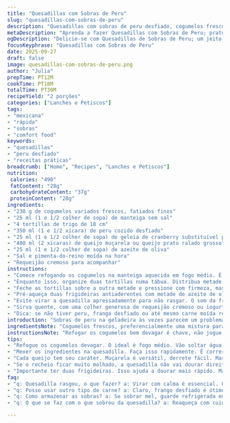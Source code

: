 ```yaml
---
title: "Quesadillas com Sobras de Peru"
slug: "quesadillas-com-sobras-de-peru"
description: "Quesadillas com sobras de peru desfiado, cogumelos frescos refogados na manteiga, queijo ralado e um toque adocicado de geleia de cranberry. Uma variação prática e saborosa para dar vida aos restos da ceia, com uma textura tostada e derretida, que surpreende pelo contraste entre o salgadinho do queijo e a suavidade dos cogumelos. O preparo economiza tempo, aproveita ingredientes disponíveis e torna a refeição reconfortante. Ótima pedida para quem quer um prato rápido, sem perder riqueza de sabores e aromas."
metaDescription: "Aprenda a fazer Quesadillas com Sobras de Peru; prato prático, saboroso e que aproveita tudo da ceia."
ogDescription: "Delicie-se com Quesadillas de Sobras de Peru; um jeito criativo de transformar o que sobrou em um lanche irresistível."
focusKeyphrase: "Quesadillas com Sobras de Peru"
date: 2025-09-27
draft: false
image: quesadillas-com-sobras-de-peru.png
author: "Julia"
prepTime: PT12M
cookTime: PT18M
totalTime: PT30M
recipeYield: "2 porções"
categories: ["Lanches e Petiscos"]
tags:
- "mexicana"
- "rápida"
- "sobras"
- "comfort food"
keywords:
- "quesadillas"
- "peru desfiado"
- "receitas práticas"
breadcrumb: ["Home", "Recipes", "Lanches e Petiscos"]
nutrition: 
 calories: "490"
 fatContent: "28g"
 carbohydrateContent: "37g"
 proteinContent: "28g"
ingredients:
- "230 g de cogumelos variados frescos, fatiados finos"
- "25 ml (1 e 1/2 colher de sopa) de manteiga sem sal"
- "4 tortillas de trigo de 18 cm"
- "350 ml (1 e 1/2 xícara) de peru cozido desfiado"
- "25 ml (1 e 1/2 colher de sopa) de geleia de cranberry substituível por geleia de framboesa para um toque mais ácido"
- "480 ml (2 xícaras) de queijo muçarela ou queijo prato ralado grosso"
- "25 ml (1 e 1/2 colher de sopa) de azeite de oliva"
- "Sal e pimenta-do-reino moída na hora"
- "Requeijão cremoso para acompanhar"
instructions:
- "Comece refogando os cogumelos na manteiga aquecida em fogo médio. É fundamental que eles soltem toda a água, o que demora cerca de 7 a 8 minutos; mexa de vez em quando até que fiquem dourados e reduzidos, com um aroma terroso bem acentuado. Salgue e tempere com pimenta apenas no final para não amaciar demais."
- "Enquanto isso, organize duas tortillas numa tábua. Distribua metade dos cogumelos com peru desfiado, uma camada fina de geleia espalhada para balancear o salgado, e finalize com bastante queijo ralado por cima. A distribuição uniforme evita que a quesadilla fique seca ou encharcada."
- "Feche as tortillas sobre a outra metade e pressione com firmeza, mas sem esmagar, para juntar os ingredientes e evitar que vaze durante o cozimento."
- "Pré-aqueça duas frigideiras antiaderentes com metade do azeite de oliva em fogo baixo-médio. Coloque as quesadillas para dourar. O segredo é cozinhar lentamente, 4 minutos de cada lado aproximadamente, até que a tortilla esteja crocante e o queijo bem derretido. Pressione sutilmente com uma espátula para garantir o contato direto com a chapa e o derretimento do queijo."
- "Evite virar a quesadilla apressadamente para não rasgar. O som da frigideira e a cor dourada na borda indicam que chegou a hora de virar."
- "Sirva quente, com uma colher generosa de requeijão cremoso ou iogurte natural para contrastar com o toque adocicado e o sabor umami da carne e cogumelos."
- "Dica: se não tiver peru, frango desfiado ou até mesmo carne moída refogada funcionam bem. Aproveite sobras para não desperdiçar."
introduction: "Sobras de peru na geladeira às vezes parecem um problema, né? Mas vira banquete com esse lance simples: quesadillas. O toque das geleias, que adiciona um contraponto inesperado, vem de antigas experiências em jantares improvisados onde a gente busca aromas capazes de criar aquela mistura única de textura crocante da tortilla com o fundo leiteiro e macio do queijo. Os cogumelos refogados na manteiga entregam a complexidade que só a cozinha sabe dar quando você entende o passo a passo e aprende a não atropelar o processo. É daquela comida comfort, rápida e flexível, que você adapta com o que tem, sem enrolar. Sem frescura, mas com respeito ao sabor e à textura, sabia usar duelo de ingredientes para quebrar a mesmice das sobras."
ingredientsNote: "Cogumelos frescos, preferencialmente uma mistura para ganhar camadas de sabor, fazem toda diferença. A manteiga traz um untar que o óleo comum não reproduz; substitui por azeite se a manteiga estiver curtida, mas aí perde o toque clássico. Pode trocar a geleia de cranberry por framboesa ou até figo, cada uma dá uma nuance diferente, a puxada pro doce ou ácida. O queijo muçarela é coringa porque derrete fácil, mas tente usar prato ou até queijo coalho ralado pra um toque regional e textura que derrete devagarinho. Tortillas menores que 20 cm evitam quesadillas exageradas que não empilham bem na frigideira. Salgar os cogumelos só no final é pra eles não ficarem aguados."
instructionsNote: "Refogar os cogumelos bem devagar é chave, não jogue na panela quente e alta pra não queimar sem cozinhar. O hit visual é a redução de água e o dourado uniforme que sinaliza o ponto de sabor. Montar rápido as quesadillas evita que o queijo comece a derreter e vaze, dificultando o manuseio. Na chapa, manter fogo baixo é estratégia para que o queijo derreta antes que a tortilla queime e fique amarga. Pressionar levemente com a espátula ajuda a criar aquela crocância ao mesmo tempo que mantém a quesadilla unida. Virar com cuidado, ideal com uma espátula larga, porque rasgar tortilha é fatal. Caso não tenha frigideira antiaderente, unte bem a superfície para evitar grudar."
tips:
- "Refogue os cogumelos devagar. O ideal é fogo médio. Vão soltar água, é normal. Esperar até ficarem dourados é importante. Textura diferente no final. Salgar só no fim. Evita que fiquem aguados. Se não tiver português, rigor na cocção é chave."
- "Mexer os ingredientes na quesadilla. Faça isso rapidamente. É correr contra o tempo. Montagem rápida evita que o queijo comece a derreter. Assim não vaza. Unidades menores funcionam melhor. Tortillas de 18 cm são suficientes. Foco na quantidade."
- "Cada queijo tem seu caráter. Muçarela é versátil, derrete fácil. Mas, experimente queijo coalho. Adiciona um toque regional. O sabor muda. Sempre busque o queijo que melhor se adapte ao seu paladar. Experiência manda nessa troca."
- "Se o recheio ficar muito molhado, a quesadilla não vai dourar direito. Sugiro um pano para secar os ingredientes. Se for usar carne moída, drene bem a gordura. Mantenha a textura crocante. Senão, a surpresa é amarga. E ninguém quer comida encharcada."
- "Importante ter duas frigideiras. Isso ajuda a dourar mais rápido. Mas mantenha fogo baixo. Assim o queijo derrete por dentro e a tortilla não queima. Pressionar com a espátula enquanto cozinha dá aquela crocância desejada. Tudo se une nesse momento."
faq:
- "q: Quesadilla rasgou, o que fazer? a: Virar com calma é essencial. Use espátula larga. Foco na delicadeza. Segure a tortilla firmemente. Não force na hora de virar. Esse cuidado evita o desastre da rasgada."
- "q: Posso usar outro tipo de carne? a: Claro, frango desfiado é ótimo. Carne moída também. Mas escorra a gordura. Checar consistência do recheio é vital. Ajusta a compatibilidade dos sabores."
- "q: Como armazenar as sobras? a: Se sobrar mel, guarde refrigerada em recipiente fechado. Outra opção é congelar. Isso facilita a próxima refeição. Use bem plasticado para evitar queimadura de freezer."
- "q: O que se faz com o que sobrou da quesadilla? a: Reaqueça com cuidado. Frigideira é a melhor opção. Fogo baixo é essencial. Evita que queime. Ou pode improvisar em saladas, tudo fica mais leve."

---
```


